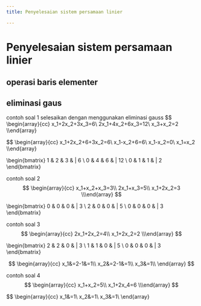 ```yaml
---
title: Penyelesaian sistem persamaan linier

---
```


# Penyelesaian sistem persamaan linier 
## operasi baris elementer 
## eliminasi gaus 

contoh soal 1 
selesaikan dengan menggunakan eliminasi gauss
$$
\begin{array}{cc}
x_1+2x_2+3x_3=6\\ 
2x_1+4x_2+6x_3=12\\
x_3+x_2=2
\\\end{array}

$$
\begin{array}{cc}
x_1+2x_2+6+3x_2=6\\
x_1-x_2+6=6\\
x_1-x_2=0\\
x_1=x_2
\\\end{array}

\begin{bmatrix}
1 & 2 & 3 & | 6 \\
0 & 4 & 6 & | 12 \\
0 & 1 & 1 & | 2
\end{bmatrix}

contoh soal 2 
$$
\begin{array}{cc}
x_1+x_2+x_3=3\\
2x_1+x_3=5\\
x_1+2x_2=3
\\\end{array}
$$

\begin{bmatrix}
0 & 0 & 0 & | 3 \\
2 & 0 & 0 & | 5 \\
0 & 0 & 0 & | 3
\end{bmatrix}


contoh soal 3
$$
\begin{array}{cc}
2x_1+2x_2=4\\
x_1+2x_2=2
\\\end{array}
$$


\begin{bmatrix}
2 & 2 & 0 & | 3 \\
1 & 1 & 0 & | 5 \\
0 & 0 & 0 & | 3
\end{bmatrix}


$$
\begin{array}{cc}
x_1&=2-1&=1\\
x_2&=2-1&=1\\
x_3&=1\\
\end{array}
$$


contoh soal 4
$$
\begin{array}{cc}
x_1+x_2=5\\
x_1+2x_4=6
\\\end{array}
$$

$$
\begin{array}{cc}
x_1&=1\\
x_2&=1\\
x_3&=1\\
\end{array}